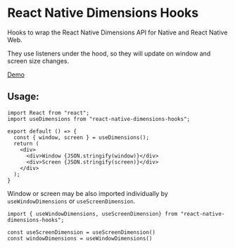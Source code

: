 # React Native Dimensions Hooks

Hooks to wrap the React Native Dimensions API for Native and React Native Web.

They use listeners under the hood, so they will update on window and screen size changes.

[Demo](https://rjerue.github.io/react-native-dimensions-hooks)

## Usage:

```
import React from "react";
import useDimensions from "react-native-dimensions-hooks";

export default () => {
  const { window, screen } = useDimensions();
  return (
    <div>
      <div>Window {JSON.stringify(window)}</div>
      <div>Screen {JSON.stringify(screen)}</div>
    </div>
  );
}

```

Window or screen may be also imported individually by `useWindowDimensions` or `useScreenDimension`.

```
import { useWindowDimensions, useScreenDimension} from "react-native-dimensions-hooks";

const useScreenDimension = useScreenDimension()
const windowDimensions = useWindowDimensions()
```
